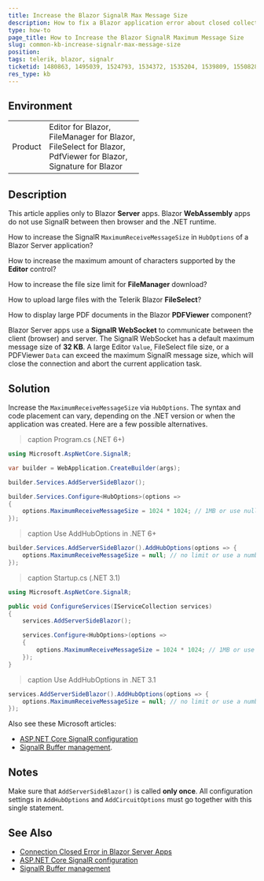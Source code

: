 ```yaml
---
title: Increase the Blazor SignalR Max Message Size
description: How to fix a Blazor application error about closed collection, which occurs when pasting large images into the Editor, or uploading large files in the FileSelect.
type: how-to
page_title: How to Increase the Blazor SignalR Maximum Message Size
slug: common-kb-increase-signalr-max-message-size
position: 
tags: telerik, blazor, signalr
ticketid: 1480863, 1495039, 1524793, 1534372, 1535204, 1539809, 1550828, 1551288, 1551857, 1552427, 1555847, 1556196, 1557177, 1559614, 1568863, 1571806, 1571934, 1577980, 1579764, 1587204
res_type: kb
---
```


## Environment

<table>
    <tbody>
        <tr>
            <td>Product</td>
            <td>
                Editor for Blazor, <br />
                FileManager for Blazor, <br />
                FileSelect for Blazor, <br />
                PdfViewer for Blazor, <br />
                Signature for Blazor
            </td>
        </tr>
    </tbody>
</table>

## Description

This article applies only to Blazor **Server** apps. Blazor **WebAssembly** apps do not use SignalR between then browser and the .NET runtime.

How to increase the SignalR `MaximumReceiveMessageSize` in `HubOptions` of a Blazor Server application?

How to increase the maximum amount of characters supported by the **Editor** control?

How to increase the file size limit for **FileManager** download?

How to upload large files with the Telerik Blazor **FileSelect**?

How to display large PDF documents in the Blazor **PDFViewer** component?

Blazor Server apps use a **SignalR WebSocket** to communicate between the client (browser) and server. The SignalR WebSocket has a default maximum message size of **32 KB**. A large Editor `Value`, FileSelect file size, or a PDFViewer `Data` can exceed the maximum SignalR message size, which will close the connection and abort the current application task.

## Solution

Increase the `MaximumReceiveMessageSize` via `HubOptions`. The syntax and code placement can vary, depending on the .NET version or when the application was created. Here are a few possible alternatives.

>caption Program.cs (.NET 6+)

<div class="skip-repl"></div>

````CS
using Microsoft.AspNetCore.SignalR;

var builder = WebApplication.CreateBuilder(args);

builder.Services.AddServerSideBlazor();

builder.Services.Configure<HubOptions>(options =>
{
    options.MaximumReceiveMessageSize = 1024 * 1024; // 1MB or use null
});
````

>caption Use AddHubOptions in .NET 6+

<div class="skip-repl"></div>

````CS
builder.Services.AddServerSideBlazor().AddHubOptions(options => {
    options.MaximumReceiveMessageSize = null; // no limit or use a number
});
````

>caption Startup.cs (.NET 3.1)

<div class="skip-repl"></div>

````CS
using Microsoft.AspNetCore.SignalR;

public void ConfigureServices(IServiceCollection services)
{
    services.AddServerSideBlazor();

    services.Configure<HubOptions>(options =>
    {
        options.MaximumReceiveMessageSize = 1024 * 1024; // 1MB or use null
    });
}
````

>caption Use AddHubOptions in .NET 3.1

<div class="skip-repl"></div>

````CS
services.AddServerSideBlazor().AddHubOptions(options => {
    options.MaximumReceiveMessageSize = null; // no limit or use a number
});
````

Also see these Microsoft articles:

* [ASP.NET Core SignalR configuration](https://learn.microsoft.com/en-us/aspnet/core/signalr/configuration)
* [SignalR Buffer management](https://learn.microsoft.com/en-us/aspnet/core/signalr/security?view=aspnetcore-7.0#buffer-management).

## Notes

Make sure that `AddServerSideBlazor()` is called **only once**. All configuration settings in `AddHubOptions` and `AddCircuitOptions` must go together with this single statement.

## See Also

* [Connection Closed Error in Blazor Server Apps](slug://common-kb-connection-closed)
* [ASP.NET Core SignalR configuration](https://learn.microsoft.com/en-us/aspnet/core/signalr/configuration)
* [SignalR Buffer management](https://learn.microsoft.com/en-us/aspnet/core/signalr/security?view=aspnetcore-7.0#buffer-management)
